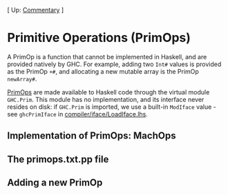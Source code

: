 
\[ Up: [Commentary](commentary) \]


# Primitive Operations (PrimOps)



A PrimOp is a function that cannot be implemented in Haskell, and are provided natively by GHC.  For example, adding two `Int#` values is provided as the PrimOp `+#`, and allocating a new mutable array is the PrimOp `newArray#`.



[PrimOps](commentary/prim-ops) are made available to Haskell code through the virtual module `GHC.Prim`.  This module has no implementation, and its interface never resides on disk: if `GHC.Prim` is imported, we use a built-in `ModIface` value - see `ghcPrimIface` in [compiler/iface/LoadIface.lhs](/trac/ghc/browser/ghc/compiler/iface/LoadIface.lhs).


## Implementation of PrimOps: MachOps


## The primops.txt.pp file


## Adding a new PrimOp


